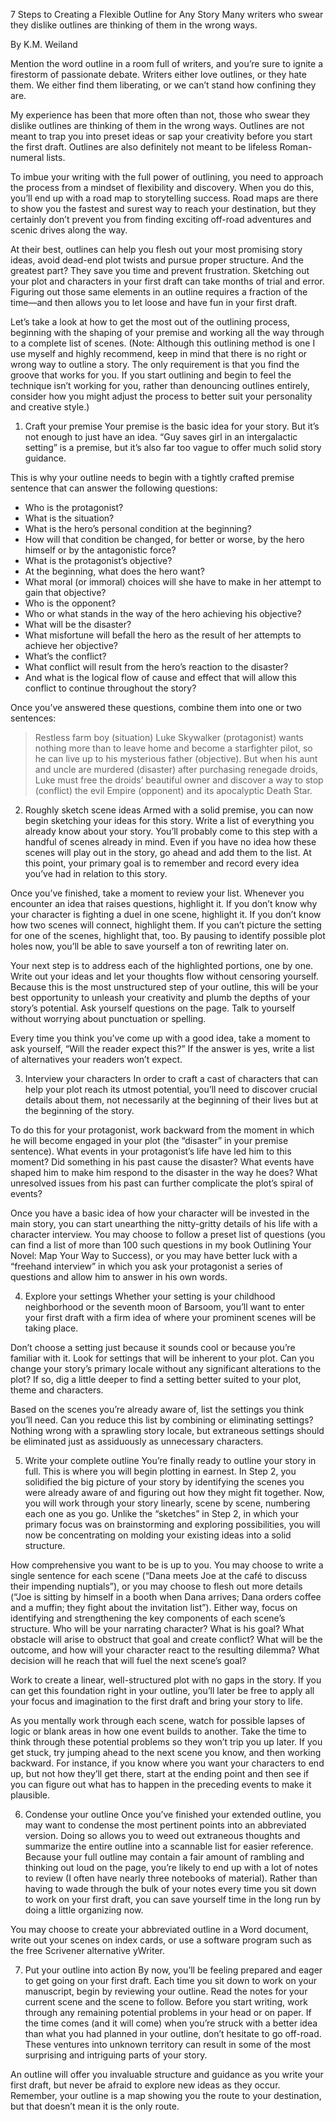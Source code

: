 7 Steps to Creating a Flexible Outline for Any Story
Many writers who swear they dislike outlines are thinking of them in the wrong ways.

By K.M. Weiland

Mention the word outline in a room full of writers, and you’re sure to ignite a firestorm of passionate debate. Writers either love outlines, or they hate them. We either find them liberating, or we can’t stand how confining they are.

My experience has been that more often than not, those who swear they dislike outlines are thinking of them in the wrong ways. Outlines are not meant to trap you into preset ideas or sap your creativity before you start the first draft. Outlines are also definitely not meant to be lifeless Roman-numeral lists.

To imbue your writing with the full power of outlining, you need to approach the process from a mindset of flexibility and discovery. When you do this, you’ll end up with a road map to storytelling success. Road maps are there to show you the fastest and surest way to reach your destination, but they certainly don’t prevent you from finding exciting off-road adventures and scenic drives along the way.

At their best, outlines can help you flesh out your most promising story ideas, avoid dead-end plot twists and pursue proper structure. And the greatest part? They save you time and prevent frustration. Sketching out your plot and characters in your first draft can take months of trial and error. Figuring out those same elements in an outline requires a fraction of the time—and then allows you to let loose and have fun in your first draft.

Let’s take a look at how to get the most out of the outlining process, beginning with the shaping of your premise and working all the way through to a complete list of scenes. (Note: Although this outlining method is one I use myself and highly recommend, keep in mind that there is no right or wrong way to outline a story. The only requirement is that you find the groove that works for you. If you start outlining and begin to feel the technique isn’t working for you, rather than denouncing outlines entirely, consider how you might adjust the process to better suit your personality and creative style.)

1. Craft your premise
Your premise is the basic idea for your story. But it’s not enough to just have an idea. “Guy saves girl in an intergalactic setting” is a premise, but it’s also far too vague to offer much solid story guidance.

This is why your outline needs to begin with a tightly crafted premise sentence that can answer the following questions:

- Who is the protagonist?
- What is the situation? 
- What is the hero’s personal condition at the beginning? 
- How will that condition be changed, for better or worse, by the hero himself or by the antagonistic force?
- What is the protagonist’s objective? 
- At the beginning, what does the hero want? 
- What moral (or immoral) choices will she have to make in her attempt to gain that objective?
- Who is the opponent? 
- Who or what stands in the way of the hero achieving his objective?
- What will be the disaster? 
- What misfortune will befall the hero as the result of her attempts to achieve her objective?
- What’s the conflict? 
- What conflict will result from the hero’s reaction to the disaster? 
- And what is the logical flow of cause and effect that will allow this conflict to continue throughout the story?


Once you’ve answered these questions, combine them into one or two sentences:

>Restless farm boy (situation) Luke Skywalker (protagonist) wants nothing more than to leave home and become a starfighter pilot, so he can live up to his mysterious father (objective). But when his aunt and uncle are murdered (disaster) after purchasing renegade droids, Luke must free the droids’ beautiful owner and discover a way to stop (conflict) the evil Empire (opponent) and its apocalyptic Death Star.


2. Roughly sketch scene ideas
Armed with a solid premise, you can now begin sketching your ideas for this story. Write a list of everything you already know about your story. You’ll probably come to this step with a handful of scenes already in mind. Even if you have no idea how these scenes will play out in the story, go ahead and add them to the list. At this point, your primary goal is to remember and record every idea you’ve had in relation to this story.

Once you’ve finished, take a moment to review your list. Whenever you encounter an idea that raises questions, highlight it. If you don’t know why your character is fighting a duel in one scene, highlight it. If you don’t know how two scenes will connect, highlight them. If you can’t picture the setting for one of the scenes, highlight that, too. By pausing to identify possible plot holes now, you’ll be able to save yourself a ton of rewriting later on.

Your next step is to address each of the highlighted portions, one by one. Write out your ideas and let your thoughts flow without censoring yourself. Because this is the most unstructured step of your outline, this will be your best opportunity to unleash your creativity and plumb the depths of your story’s potential. Ask yourself questions on the page. Talk to yourself without worrying about punctuation or spelling.

Every time you think you’ve come up with a good idea, take a moment to ask yourself, “Will the reader expect this?” If the answer is yes, write a list of alternatives your readers won’t expect.

3. Interview your characters
In order to craft a cast of characters that can help your plot reach its utmost potential, you’ll need to discover crucial details about them, not necessarily at the beginning of their lives but at the beginning of the story.

To do this for your protagonist, work backward from the moment in which he will become engaged in your plot (the “disaster” in your premise sentence). What events in your protagonist’s life have led him to this moment? Did something in his past cause the disaster? What events have shaped him to make him respond to the disaster in the way he does? What unresolved issues from his past can further complicate the plot’s spiral of events?

Once you have a basic idea of how your character will be invested in the main story, you can start unearthing the nitty-gritty details of his life with a character interview. You may choose to follow a preset list of questions (you can find a list of more than 100 such questions in my book Outlining Your Novel: Map Your Way to Success), or you may have better luck with a “freehand interview” in which you ask your protagonist a series of questions and allow him to answer in his own words.

4. Explore your settings
Whether your setting is your childhood neighborhood or the seventh moon of Barsoom, you’ll want to enter your first draft with a firm idea of where your prominent scenes will be taking place.

Don’t choose a setting just because it sounds cool or because you’re familiar with it. Look for settings that will be inherent to your plot. Can you change your story’s primary locale without any significant alterations to the plot? If so, dig a little deeper to find a setting better suited to your plot, theme and characters.

Based on the scenes you’re already aware of, list the settings you think you’ll need. Can you reduce this list by combining or eliminating settings? Nothing wrong with a sprawling story locale, but extraneous settings should be eliminated just as assiduously as unnecessary characters.

5. Write your complete outline
You’re finally ready to outline your story in full. This is where you will begin plotting in earnest. In Step 2, you solidified the big picture of your story by identifying the scenes you were already aware of and figuring out how they might fit together. Now, you will work through your story linearly, scene by scene, numbering each one as you go. Unlike the “sketches” in Step 2, in which your primary focus was on brainstorming and exploring possibilities, you will now be concentrating on molding your existing ideas into a solid structure.

How comprehensive you want to be is up to you. You may choose to write a single sentence for each scene (“Dana meets Joe at the café to discuss their impending nuptials”), or you may choose to flesh out more details (“Joe is sitting by himself in a booth when Dana arrives; Dana orders coffee and a muffin; they fight about the invitation list”). Either way, focus on identifying and strengthening the key components of each scene’s structure. Who will be your narrating character? What is his goal? What obstacle will arise to obstruct that goal and create conflict? What will be the outcome, and how will your character react to the resulting dilemma? What decision will he reach that will fuel the next scene’s goal?

Work to create a linear, well-structured plot with no gaps in the story. If you can get this foundation right in your outline, you’ll later be free to apply all your focus and imagination to the first draft and bring your story to life.

As you mentally work through each scene, watch for possible lapses of logic or blank areas in how one event builds to another. Take the time to think through these potential problems so they won’t trip you up later. If you get stuck, try jumping ahead to the next scene you know, and then working backward. For instance, if you know where you want your characters to end up, but not how they’ll get there, start at the ending point and then see if you can figure out what has to happen in the preceding events to make it plausible.

6. Condense your outline
Once you’ve finished your extended outline, you may want to condense the most pertinent points into an abbreviated version. Doing so allows you to weed out extraneous thoughts and summarize the entire outline into a scannable list for easier reference. Because your full outline may contain a fair amount of rambling and thinking out loud on the page, you’re likely to end up with a lot of notes to review (I often have nearly three notebooks of material). Rather than having to wade through the bulk of your notes every time you sit down to work on your first draft, you can save yourself time in the long run by doing a little organizing now.

You may choose to create your abbreviated outline in a Word document, write out your scenes on index cards, or use a software program such as the free Scrivener alternative yWriter.

7. Put your outline into action
By now, you’ll be feeling prepared and eager to get going on your first draft. Each time you sit down to work on your manuscript, begin by reviewing your outline. Read the notes for your current scene and the scene to follow. Before you start writing, work through any remaining potential problems in your head or on paper. If the time comes (and it will come) when you’re struck with a better idea than what you had planned in your outline, don’t hesitate to go off-road. These ventures into unknown territory can result in some of the most surprising and intriguing parts of your story.

An outline will offer you invaluable structure and guidance as you write your first draft, but never be afraid to explore new ideas as they occur. Remember, your outline is a map showing you the route to your destination, but that doesn’t mean it is the only route.